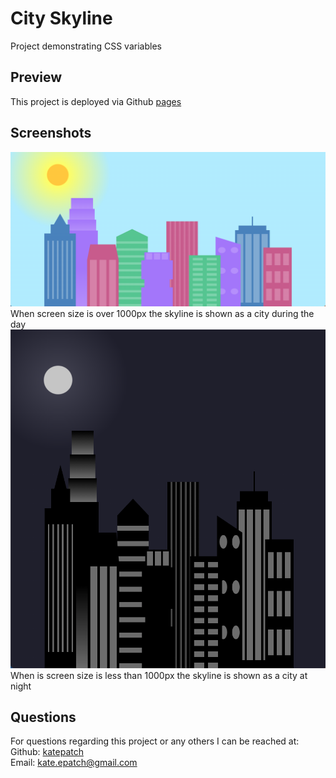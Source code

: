 # City Skyline

Project demonstrating CSS variables

## Preview

This project is deployed via Github [pages](https://katepatch.github.io/City-Skyline/)

## Screenshots

![screenshot](./assets/city-skyline-day.png)
When screen size is over 1000px the skyline is shown as a city during the day</br>
![screenshot](./assets/city-skyline-night.png)
When is screen size is less than 1000px the skyline is shown as a city at night

## Questions

For questions regarding this project or any others I can be reached at:</br>
Github: [katepatch](https://github.com/katepatch)</br>
Email: kate.epatch@gmail.com
